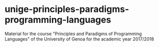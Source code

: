 # unige-principles-paradigms-programming-languages
Material for the course "Principles and Paradigms of Programming Languages" of the University of Genoa for the academic year 2017/2018 
